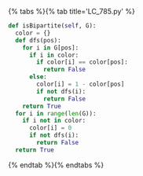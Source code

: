 {% tabs %}{% tab title='LC_785.py' %}

```py
def isBipartite(self, G):
  color = {}
  def dfs(pos):
    for i in G[pos]:
      if i in color:
        if color[i] == color[pos]:
          return False
      else:
        color[i] = 1 - color[pos]
        if not dfs(i):
          return False
    return True
  for i in range(len(G)):
    if i not in color:
      color[i] = 0
      if not dfs(i):
        return False
  return True
```

{% endtab %}{% endtabs %}

